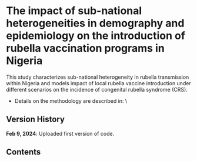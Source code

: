 # The impact of sub-national heterogeneities in demography and epidemiology on the introduction of rubella vaccination programs in Nigeria

This study characterizes sub-national heterogeneity in rubella transmission within Nigeria and models impact of local rubella vaccine introduction under different scenarios on the incidence of congenital rubella syndrome (CRS). 

- Details on the methodology are described in: \
  

## Version History

**Feb 9, 2024**: Uploaded first version of code. 

## Contents

